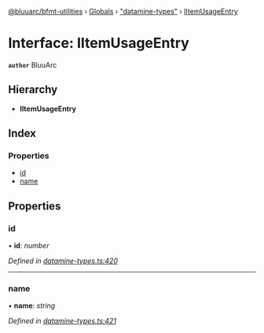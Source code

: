 [@bluuarc/bfmt-utilities](../README.md) › [Globals](../globals.md) › ["datamine-types"](../modules/_datamine_types_.md) › [IItemUsageEntry](_datamine_types_.iitemusageentry.md)

# Interface: IItemUsageEntry

**`author`** BluuArc

## Hierarchy

* **IItemUsageEntry**

## Index

### Properties

* [id](_datamine_types_.iitemusageentry.md#id)
* [name](_datamine_types_.iitemusageentry.md#name)

## Properties

###  id

• **id**: *number*

*Defined in [datamine-types.ts:420](https://github.com/BluuArc/bfmt-utilities/blob/1f753a7/src/datamine-types.ts#L420)*

___

###  name

• **name**: *string*

*Defined in [datamine-types.ts:421](https://github.com/BluuArc/bfmt-utilities/blob/1f753a7/src/datamine-types.ts#L421)*
